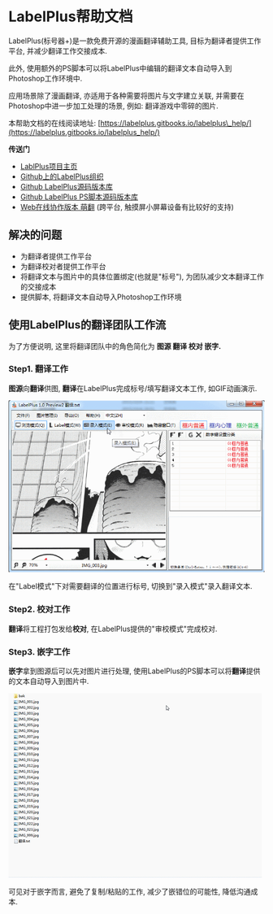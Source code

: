 # LabelPlus帮助文档

LabelPlus\(标号器+\)是一款免费开源的漫画翻译辅助工具, 目标为翻译者提供工作平台, 并减少翻译工作交接成本.

此外, 使用额外的PS脚本可以将LabelPlus中编辑的翻译文本自动导入到Photoshop工作环境中.

应用场景除了漫画翻译, 亦适用于各种需要将图片与文字建立关联, 并需要在Photoshop中进一步加工处理的场景, 例如: 翻译游戏中零碎的图片.

本帮助文档的在线阅读地址: [https://labelplus.gitbooks.io/labelplus\_help/](https://labelplus.gitbooks.io/labelplus_help/)

**传送门**

* [LablPlus项目主页](http://noodlefighter.com/label_plus)
* [Github上的LabelPlus组织](https://github.com/LabelPlus)
* [Github LabelPlus源码版本库](https://github.com/LabelPlus/LabelPlus)
* [Github LabelPlus PS脚本源码版本库](https://github.com/LabelPlus/PS-Script)
* [Web在线协作版本 萌翻](https://moetra.com) \(跨平台, 触摸屏小屏幕设备有比较好的支持\)

## 解决的问题

* 为翻译者提供工作平台
* 为翻译校对者提供工作平台
* 将翻译文本与图片中的具体位置绑定\(也就是"标号"\), 为团队减少文本翻译工作的交接成本
* 提供脚本, 将翻译文本自动导入Photoshop工作环境

## 使用LabelPlus的翻译团队工作流

为了方便说明, 这里将翻译团队中的角色简化为 **图源 翻译 校对 嵌字.**

### Step1. 翻译工作

**图源**向**翻译**供图, **翻译**在LabelPlus完成标号/填写翻译文本工作, 如GIF动画演示.

![](.gitbook/assets/11-fan-yi-yan-shi.gif)

在"Label模式"下对需要翻译的位置进行标号, 切换到"录入模式"录入翻译文本.

### Step2. 校对工作

**翻译**将工程打包发给**校对**, 在LabelPlus提供的"审校模式"完成校对.

### Step3. 嵌字工作

**嵌字**拿到图源后可以先对图片进行处理, 使用LabelPlus的PS脚本可以将**翻译**提供的文本自动导入到图片中.

![](.gitbook/assets/12-qian-zi-yan-shi.gif)

可见对于嵌字而言, 避免了复制/粘贴的工作, 减少了嵌错位的可能性, 降低沟通成本.

